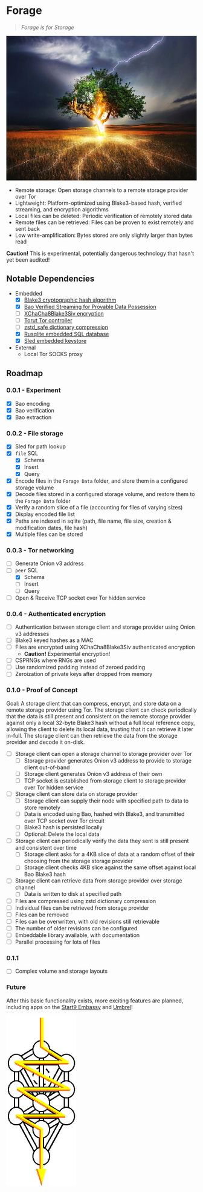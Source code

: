 # Forage

> *Forage is for Storage*

![Tree being struck by lightning (royalty-free stock photo from pixabay)](forage.jpg)

- Remote storage: Open storage channels to a remote storage provider over Tor
- Lightweight: Platform-optimized using Blake3-based hash, verified streaming, and encryption algorithms
- Local files can be deleted: Periodic verification of remotely stored data
- Remote files can be retrieved: Files can be proven to exist remotely and sent back
- Low write-amplification: Bytes stored are only slightly larger than bytes read

**Caution!** This is experimental, potentially dangerous technology that hasn't yet been audited!

## Notable Dependencies

- Embedded
    - [x] [Blake3 cryptographic hash algorithm](https://github.com/BLAKE3-team/BLAKE3)
    - [x] [Bao Verified Streaming for Provable Data Possession](https://github.com/oconnor663/bao)
    - [ ] [XChaCha8Blake3Siv encryption](https://github.com/PaulGrandperrin/XChaCha8Blake3Siv)
    - [ ] [Torut Tor controller](https://lib.rs/crates/torut)
    - [ ] [zstd_safe dictionary compression](https://github.com/gyscos/zstd-rs)
    - [x] [Rusqlite embedded SQL database](https://github.com/rusqlite/rusqlite)
    - [x] [Sled embedded keystore](https://github.com/spacejam/sled)
- External
    - Local Tor SOCKS proxy

## Roadmap

### 0.0.1 - Experiment

- [x] Bao encoding
- [x] Bao verification
- [x] Bao extraction

### 0.0.2 - File storage

- [x] Sled for path lookup
- [x] `file` SQL
    - [x] Schema
    - [x] Insert
    - [x] Query
- [x] Encode files in the `Forage Data` folder, and store them in a configured storage volume
- [x] Decode files stored in a configured storage volume, and restore them to the `Forage Data` folder
- [x] Verify a random slice of a file (accounting for files of varying sizes)
- [x] Display encoded file list
- [x] Paths are indexed in sqlite (path, file name, file size, creation & modification dates, file hash)
- [x] Multiple files can be stored

### 0.0.3 - Tor networking

- [ ] Generate Onion v3 address
- [ ] `peer` SQL
    - [x] Schema
    - [ ] Insert
    - [ ] Query
- [ ] Open & Receive TCP socket over Tor hidden service

### 0.0.4 - Authenticated encryption

- [ ] Authentication between storage client and storage provider using Onion v3 addresses
- [ ] Blake3 keyed hashes as a MAC
- [ ] Files are encrypted using XChaCha8Blake3Siv authenticated encryption
    - **Caution!** Experimental encryption!
- [ ] CSPRNGs where RNGs are used
- [ ] Use randomized padding instead of zeroed padding
- [ ] Zeroization of private keys after dropped from memory

### 0.1.0 - Proof of Concept

Goal: A storage client that can compress, encrypt, and store data on a remote storage provider using Tor. The storage client can check periodically that the data is still present and consistent on the remote storage provider against only a local 32-byte Blake3 hash without a full local reference copy, allowing the client to delete its local data, trusting that it can retrieve it later in-full. The storage client can then retrieve the data from the storage provider and decode it on-disk.

- [ ] Storage client can open a storage channel to storage provider over Tor
    - [ ] Storage provider generates Onion v3 address to provide to storage client out-of-band
    - [ ] Storage client generates Onion v3 address of their own
    - [ ] TCP socket is established from storage client to storage provider over Tor hidden service
- [ ] Storage client can store data on storage provider
    - [ ] Storage client can supply their node with specified path to data to store remotely
    - [ ] Data is encoded using Bao, hashed with Blake3, and transmitted over TCP socket over Tor circuit
    - [ ] Blake3 hash is persisted locally
    - [ ] Optional: Delete the local data
- [ ] Storage client can periodically verify the data they sent is still present and consistent over time
    - [ ] Storage client asks for a 4KB slice of data at a random offset of their choosing from the storage storage provider
    - [ ] Storage client checks 4KB slice against the same offset against local Bao Blake3 hash
- [ ] Storage client can retrieve data from storage provider over storage channel
    - [ ] Data is written to disk at specified path
- [ ] Files are compressed using zstd dictionary compression
- [ ] Individual files can be retrieved from storage provider
- [ ] Files can be removed
- [ ] Files can be overwritten, with old revisions still retrievable
- [ ] The number of older revisions can be configured
- [ ] Embeddable library available, with documentation
- [ ] Parallel processing for lots of files

### 0.1.1

- [ ] Complex volume and storage layouts

### Future

After this basic functionality exists, more exciting features are planned, including apps on the [Start9 Embassy](https://start9.com) and [Umbrel](https://getumbrel.com)!

![Kabbalistic Tree of Life, because, woo. What does it mean!?](tree.gif)
